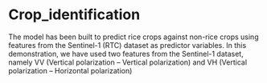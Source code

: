 # Crop_identification
The  model has been built to predict rice crops against non-rice crops using features from the Sentinel-1 (RTC) dataset as predictor variables. In this demonstration, we have used two features from the Sentinel-1 dataset, namely VV (Vertical polarization – Vertical polarization) and VH (Vertical polarization – Horizontal polarization)
